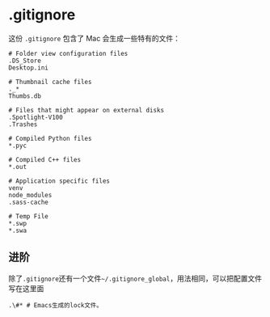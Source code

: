 # .gitignore

这份 `.gitignore` 包含了 Mac 会生成一些特有的文件：

```
# Folder view configuration files
.DS_Store
Desktop.ini

# Thumbnail cache files
._*
Thumbs.db

# Files that might appear on external disks
.Spotlight-V100
.Trashes

# Compiled Python files
*.pyc

# Compiled C++ files
*.out

# Application specific files
venv
node_modules
.sass-cache

# Temp File
*.swp
*.swa
```

## 进阶

除了`.gitignore`还有一个文件`~/.gitignore_global`，用法相同，可以把配置文件写在这里面

```
.\#* # Emacs生成的lock文件。
```